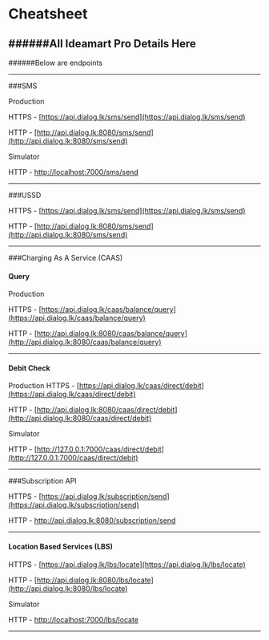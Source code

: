 Cheatsheet
==========

######All Ideamart Pro Details Here
----

######Below are endpoints

----
###SMS

Production

HTTPS - [https://api.dialog.lk/sms/send](https://api.dialog.lk/sms/send)

HTTP  - [http://api.dialog.lk:8080/sms/send](http://api.dialog.lk:8080/sms/send)


Simulator

HTTP  - [http://localhost:7000/sms/send](http://localhost:7000/sms/send)

----

###USSD

HTTPS - [https://api.dialog.lk/sms/send](https://api.dialog.lk/sms/send)

HTTP - [http://api.dialog.lk:8080/sms/send](http://api.dialog.lk:8080/sms/send)

----

###Charging As A Service  (CAAS)

#### Query

Production

HTTPS - [https://api.dialog.lk/caas/balance/query](https://api.dialog.lk/caas/balance/query)

HTTP - [http://api.dialog.lk:8080/caas/balance/query](http://api.dialog.lk:8080/caas/balance/query)

----
#### Debit Check

Production
HTTPS - [https://api.dialog.lk/caas/direct/debit](https://api.dialog.lk/caas/direct/debit)

HTTP - [http://api.dialog.lk:8080/caas/direct/debit](http://api.dialog.lk:8080/caas/direct/debit)


Simulator


HTTP - [http://127.0.0.1:7000/caas/direct/debit](http://127.0.0.1:7000/caas/direct/debit)

-----
###Subscription API

HTTPS - [https://api.dialog.lk/subscription/send](https://api.dialog.lk/subscription/send)

HTTP - [http://api.dialog.lk:8080/subscription/send ](http://api.dialog.lk:8080/subscription/send)


----
#### Location Based Services (LBS)

HTTPS - [https://api.dialog.lk/lbs/locate](https://api.dialog.lk/lbs/locate)

HTTP - [http://api.dialog.lk:8080/lbs/locate](http://api.dialog.lk:8080/lbs/locate)


Simulator

HTTP - [http://localhost:7000/lbs/locate](http://localhost:7000/lbs/locate)

----



